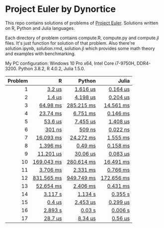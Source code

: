 # Project Euler by Dynortice

This repo contains solutions of problems of [Project Euler](https://projecteuler.net/).
Solutions written on R, Python and Julia languages.

Each directory of problem contains compute.R, compute.py and compute.jl files. It's just function for solution of that problem. Also there're solution.ipynb, solution.rmd, solution.jl which provides some math theory and examples with benchmarking.

My PC configuration: Windows 10 Pro x64, Intel Core i7-9750H, DDR4-3200. Python 3.8.2, R 4.0.2, Julia 1.5.0.

Problem | R | Python | Julia
-: | -: | -: | -:
1 | [3.2 µs](https://github.com/Dynortice/Project-Euler/blob/master/problems/0001/solution.rmd) | [1.616 µs](https://github.com/Dynortice/Project-Euler/blob/master/problems/0001/solution.ipynb) | [0.164 µs](https://github.com/Dynortice/Project-Euler/blob/master/problems/0001/solution.jl)
2 | [1.4 µs](https://github.com/Dynortice/Project-Euler/blob/master/problems/0002/solution.rmd) | [4.198 µs](https://github.com/Dynortice/Project-Euler/blob/master/problems/0002/solution.ipynb) | [0.204 µs](https://github.com/Dynortice/Project-Euler/blob/master/problems/0002/solution.jl)
3 | [64.98 ms](https://github.com/Dynortice/Project-Euler/blob/master/problems/0003/solution.rmd) | [285.215 ms](https://github.com/Dynortice/Project-Euler/blob/master/problems/0003/solution.ipynb) | [14.561 ms](https://github.com/Dynortice/Project-Euler/blob/master/problems/0003/solution.jl)
4 | [23.74 ms](https://github.com/Dynortice/Project-Euler/blob/master/problems/0004/solution.rmd) | [6.751 ms](https://github.com/Dynortice/Project-Euler/blob/master/problems/0004/solution.ipynb) | [0.146 ms](https://github.com/Dynortice/Project-Euler/blob/master/problems/0004/solution.jl)
5 | [53.6 µs](https://github.com/Dynortice/Project-Euler/blob/master/problems/0005/solution.rmd) | [7.455 µs](https://github.com/Dynortice/Project-Euler/blob/master/problems/0005/solution.ipynb) | [1.408 µs](https://github.com/Dynortice/Project-Euler/blob/master/problems/0005/solution.jl)
6 | [301 ns](https://github.com/Dynortice/Project-Euler/blob/master/problems/0006/solution.rmd) | [509 ns](https://github.com/Dynortice/Project-Euler/blob/master/problems/0006/solution.ipynb) | [0.022 ns](https://github.com/Dynortice/Project-Euler/blob/master/problems/0006/solution.jl)
7 | [16.093 ms](https://github.com/Dynortice/Project-Euler/blob/master/problems/0007/solution.rmd) | [24.272 ms](https://github.com/Dynortice/Project-Euler/blob/master/problems/0007/solution.ipynb) | [1.555 ms](https://github.com/Dynortice/Project-Euler/blob/master/problems/0007/solution.jl)
8 | [1.396 ms](https://github.com/Dynortice/Project-Euler/blob/master/problems/0008/solution.rmd) | [0.49 ms](https://github.com/Dynortice/Project-Euler/blob/master/problems/0008/solution.ipynb) | [0.158 ms](https://github.com/Dynortice/Project-Euler/blob/master/problems/0008/solution.jl)
9 | [11.201 µs](https://github.com/Dynortice/Project-Euler/blob/master/problems/0009/solution.rmd) | [30.06 µs](https://github.com/Dynortice/Project-Euler/blob/master/problems/0009/solution.ipynb) | [0.083 µs](https://github.com/Dynortice/Project-Euler/blob/master/problems/0009/solution.jl)
10 | [169.043 ms](https://github.com/Dynortice/Project-Euler/blob/master/problems/0010/solution.rmd) | [280.614 ms](https://github.com/Dynortice/Project-Euler/blob/master/problems/0010/solution.ipynb) | [16.491 ms](https://github.com/Dynortice/Project-Euler/blob/master/problems/0010/solution.jl)
11 | [3.706 ms](https://github.com/Dynortice/Project-Euler/blob/master/problems/0011/solution.rmd) | [2.331 ms](https://github.com/Dynortice/Project-Euler/blob/master/problems/0011/solution.ipynb) | [0.766 ms](https://github.com/Dynortice/Project-Euler/blob/master/problems/0011/solution.jl)
12 | [831.565 ms](https://github.com/Dynortice/Project-Euler/blob/master/problems/0012/solution.rmd) | [949.749 ms](https://github.com/Dynortice/Project-Euler/blob/master/problems/0012/solution.ipynb) | [172.656 ms](https://github.com/Dynortice/Project-Euler/blob/master/problems/0012/solution.jl)
13 | [52.654 ms](https://github.com/Dynortice/Project-Euler/blob/master/problems/0013/solution.rmd) | [2.406 ms](https://github.com/Dynortice/Project-Euler/blob/master/problems/0013/solution.ipynb) | [0.431 ms](https://github.com/Dynortice/Project-Euler/blob/master/problems/0013/solution.jl)
14 | [3.117 s](https://github.com/Dynortice/Project-Euler/blob/master/problems/0014/solution.rmd) | [1.134 s](https://github.com/Dynortice/Project-Euler/blob/master/problems/0014/solution.ipynb) | [0.355 s](https://github.com/Dynortice/Project-Euler/blob/master/problems/0014/solution.jl)
15 | [0.4 µs](https://github.com/Dynortice/Project-Euler/blob/master/problems/0015/solution.rmd) | [2.453 µs](https://github.com/Dynortice/Project-Euler/blob/master/problems/0015/solution.ipynb) | [0.299 µs](https://github.com/Dynortice/Project-Euler/blob/master/problems/0015/solution.jl)
16 | [2.893 s](https://github.com/Dynortice/Project-Euler/blob/master/problems/0016/solution.rmd) | [0.03 s](https://github.com/Dynortice/Project-Euler/blob/master/problems/0016/solution.ipynb) | [0.006 s](https://github.com/Dynortice/Project-Euler/blob/master/problems/0016/solution.jl)
17 | [28.7 µs](https://github.com/Dynortice/Project-Euler/blob/master/problems/0017/solution.rmd) | [8.34 µs](https://github.com/Dynortice/Project-Euler/blob/master/problems/0017/solution.ipynb) | [0.56 µs](https://github.com/Dynortice/Project-Euler/blob/master/problems/0017/solution.jl)

